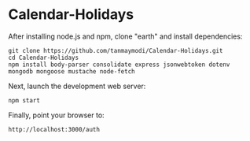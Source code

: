 # Calendar-Holidays


After installing node.js and npm, clone "earth" and install dependencies:

    git clone https://github.com/tanmaymodi/Calendar-Holidays.git
    cd Calendar-Holidays
    npm install body-parser consolidate express jsonwebtoken dotenv mongodb mongoose mustache node-fetch

Next, launch the development web server:

    npm start

Finally, point your browser to:

    http://localhost:3000/auth
